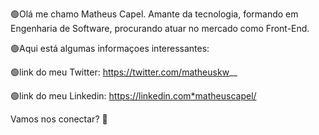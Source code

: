 🟢Olá me chamo Matheus Capel. Amante da tecnologia, formando em Engenharia de Software, procurando atuar
no mercado como Front-End. 

🟢Aqui está algumas informaçoes interessantes:

🟢link do meu Twitter: https://twitter.com/matheuskw__

🟢link do meu Linkedin: https://linkedin.com*matheuscapel/

Vamos nos conectar? 👋


